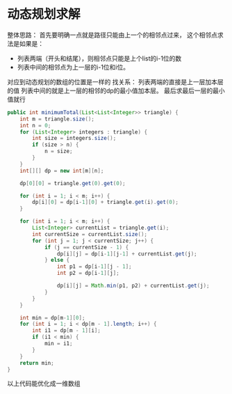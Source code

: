 # 动态规划求解
整体思路：
首先要明确一点就是路径只能由上一个的相邻点过来，
这个相邻点求法是如果是：
- 列表两端（开头和结尾），则相邻点只能是上个list的i-1位的数
- 列表中间的相邻点为上一层的i-1位和i位。

对应到动态规划的数组的位置是一样的
找关系：
列表两端的直接是上一层加本层的值
列表中间的就是上一层的相邻的dp的最小值加本层。
最后求最后一层的最小值就行

````java
public int minimumTotal(List<List<Integer>> triangle) {
    int m = triangle.size();
    int n = 0;
    for (List<Integer> integers : triangle) {
        int size = integers.size();
        if (size > n) {
            n = size;
        }
    }
    int[][] dp = new int[m][n];

    dp[0][0] = triangle.get(0).get(0);

    for (int i = 1; i < m; i++) {
        dp[i][0] = dp[i-1][0] + triangle.get(i).get(0);
    }

    for (int i = 1; i < m; i++) {
        List<Integer> currentList = triangle.get(i);
        int currentSize = currentList.size();
        for (int j = 1; j < currentSize; j++) {
            if (j == currentSize - 1) {
                dp[i][j] = dp[i-1][j-1] + currentList.get(j);
            } else {
                int p1 = dp[i-1][j - 1];
                int p2 = dp[i-1][j];

                dp[i][j] = Math.min(p1, p2) + currentList.get(j);
            }
        }
    }

    int min = dp[m-1][0];
    for (int i = 1; i < dp[m - 1].length; i++) {
        int i1 = dp[m - 1][i];
        if (i1 < min) {
            min = i1;
        }
    }
    return min;
}
````

以上代码能优化成一维数组


